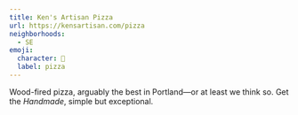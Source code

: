 ```yaml
---
title: Ken's Artisan Pizza
url: https://kensartisan.com/pizza
neighborhoods:
  - SE
emoji:
  character: 🍕
  label: pizza
---
```


Wood-fired pizza, arguably the best in Portland—or at least we think so. Get the _Handmade_, simple but exceptional.
